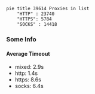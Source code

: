 
```mermaid
pie title 39614 Proxies in list
    "HTTP" : 23740
    "HTTPS": 5784
    "SOCKS" : 14418
```

### Some Info
#### Average Timeout

- mixed: 2.9s
- http: 1.4s
- https: 8.6s
- socks: 6.4s